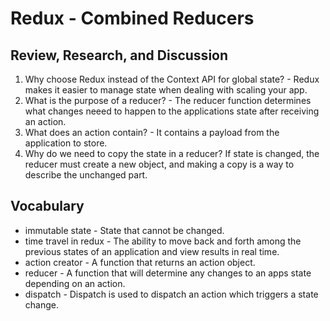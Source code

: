 # Redux - Combined Reducers

## Review, Research, and Discussion
1. Why choose Redux instead of the Context API for global state? - Redux makes it easier to manage state when dealing with scaling your app.
2. What is the purpose of a reducer? - The reducer function determines what changes neeed to happen to the applications state after receiving an action. 
3. What does an action contain? - It contains a payload from the application to store.
4. Why do we need to copy the state in a reducer? If state is changed, the reducer must create a new object, and making a copy is a way to describe the unchanged part.

## Vocabulary
- immutable state - State that cannot be changed.
- time travel in redux - The ability to move back and forth among the previous states of an application and view results in real time. 
- action creator - A function that returns an action object.
- reducer - A function that will determine any changes to an apps state depending on an action.
- dispatch - Dispatch is used to dispatch an action which triggers a state change.